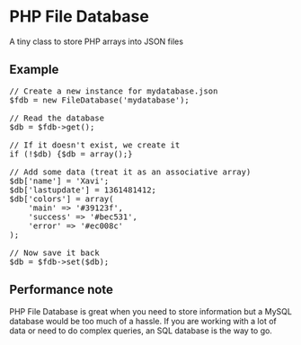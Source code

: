 PHP File Database
====================

A tiny class to store PHP arrays into JSON files


Example
--------------------

<pre>// Create a new instance for mydatabase.json
$fdb = new FileDatabase('mydatabase');

// Read the database
$db = $fdb->get();

// If it doesn't exist, we create it
if (!$db) {$db = array();}

// Add some data (treat it as an associative array)
$db['name'] = 'Xavi';
$db['lastupdate'] = 1361481412;
$db['colors'] = array(
	'main' => '#39123f',
	'success' => '#bec531',
	'error' => '#ec008c'
);

// Now save it back
$db = $fdb->set($db);</pre>


Performance note
--------------------

PHP File Database is great when you need to store information but a MySQL database would be too much of a hassle. If you are working with a lot of data or need to do complex queries, an SQL database is the way to go.